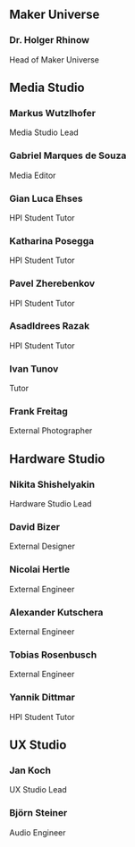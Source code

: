 ## Maker Universe

### Dr. Holger Rhinow
Head of Maker Universe

## Media Studio

### Markus Wutzlhofer
Media Studio Lead

### Gabriel Marques de Souza
Media Editor

### Gian Luca Ehses
HPI Student Tutor

### Katharina Posegga
HPI Student Tutor

### Pavel Zherebenkov
HPI Student Tutor

### AsadIdrees Razak
HPI Student Tutor

### Ivan Tunov
Tutor

### Frank Freitag
External Photographer

## Hardware Studio

### Nikita Shishelyakin
Hardware Studio Lead

### David Bizer
External Designer

### Nicolai Hertle
External Engineer

### Alexander Kutschera
External Engineer

### Tobias Rosenbusch
External Engineer

### Yannik Dittmar
HPI Student Tutor

## UX Studio

### Jan Koch
UX Studio Lead

### Björn Steiner
Audio Engineer